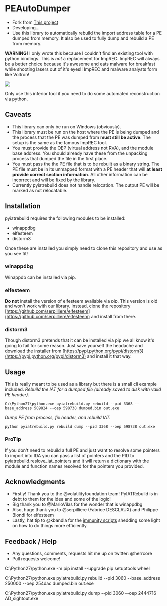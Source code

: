 # PEAutoDumper 
* Fork from [This project](https://github.com/OALabs/PyIATRebuild.git)
* Developing...
* Use this library to automatically rebuild the import address table for a PE dumped from memory. It also be used to fully dump and rebuild a PE from memory.


**WARNING!** I only wrote this because I couldn't find an existing tool with python bindings. 
This is _not_ a replacement for ImpREC. ImpREC will always be a better choice because it's awesome and eats malware for breakfast while shooting lasers out of it's eyes!! ImpREC and malware analysts form like Voltron! 

![](http://reactiongifs.me/wp-content/uploads/2013/12/Christmas-reindeer-transformer-santa-claus-warrior-psychedelic-reindeer.gif)

Only use this inferior tool if you need to do some automated reconstruction via python.

## Caveats 
* This library can only be run on Windows (obviously).
* This library must be run on the host where the PE is being dumped and the process that the PE was dumped from **must still be active**. The setup is the same as the famous ImpREC tool. 
* You must provide the OEP (virtual address not RVA), and the module base address. You should already have these from the unpacking process that dumped the file in the first place.
* You must pass the the PE file that is to be rebuilt as a binary string. The PE file must be in its unmapped format with a PE header that will **at least provide correct section information**. All other information can be incorrect and will be fixed by the library.
* Currently pyiatrebuild does not handle relocation. The output PE will be marked as not relocatable. 

## Installation 
pyiatrebuild requires the following modules to be installed:
* winappdbg
* elfesteem
* distorm3

Once these are installed you simply need to clone this repository and use as you see fit!

### winappdbg
Winappdb can be installed via pip.

### elfesteem
**Do not** install the version of elfesteem available via pip. This version is old and won't work with our library. Instead, clone the repository [https://github.com/serpilliere/elfesteem](https://github.com/serpilliere/elfesteem) and install from there.

### distorm3
Though distorm3 pretends that it can be installed via pip we all know it's going to fail for some reason. Just save yourself the headache and download the installer from [https://pypi.python.org/pypi/distorm3](https://pypi.python.org/pypi/distorm3) and install it that way.

## Usage
This is really meant to be used as a library but there is a small cli example included.
*Rebuild the IAT for a dumped file (already saved to disk with valid PE header).*
 
`C:\Python27\python.exe pyiatrebuild.py rebuild --pid 3368 --base_address 589824 --oep 598738 dumped.bin out.exe`

*Dump PE from process, fix header, and rebuild IAT.*
 
`python pyiatrebuild.py rebuild dump --pid 3368 --oep 598738 out.exe`

### ProTip
If you don't need to rebuild a full PE and just want to resolve some pointers to import into IDA you can pass a list of pointers and the PID to pyiatrebuild.reslove_iat_pointers and it will return a dictionary with the module and function names resolved for the pointers you provided. 

## Acknowledgments
* Firstly! Thank you to the @volatilityfoundation team! PyIATRebuild is in debt to them for the idea and some of the logic!
* Big thank you to @MarioVilas for the wonder that is winappdbg
* Also, huge thank you to @serpilliere (Fabrice DESCLAUX) and Philippe Biondi for elfesteem
* Lastly, hat tip to @kbandla for the [immunity scripts](https://github.com/kbandla/ImmunityDebuggerScripts) shedding some light on how to do things more efficiently.


## Feedback / Help
* Any questions, comments, requests hit me up on twitter: @herrcore 
* Pull requests welcome!

C:\Python27\python.exe -m pip install --upgrade pip setuptools wheel


C:\Python27\python.exe pyiatrebuild.py rebuild --pid 3060 --base_address 250000 --oep 254dac dumped.bin out.exe

C:\Python27\python.exe pyiatrebuild.py dump --pid 3060 --oep 2444716 AD_sightout.exe